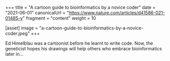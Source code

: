 +++
title = "A cartoon guide to bioinformatics by a novice coder"
date = "2021-06-01"
canonicalUrl = "https://www.nature.com/articles/d41586-021-01485-y"
fragment = "content"
weight = 10

[asset]
    image = "a-cartoon-guide-to-bioinformatics-by-a-novice-coder.jpeg"
+++

Ed Himelblau was a cartoonist before he learnt to write code. Now, the 
geneticist hopes his drawings will help others who embrace bioinformatics 
later in...
